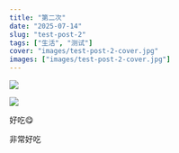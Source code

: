 ```yaml
---
title: "第二次"
date: "2025-07-14"
slug: "test-post-2"
tags: ["生活", "测试"]
cover: "images/test-post-2-cover.jpg"
images: ["images/test-post-2-cover.jpg"]
---
```

![](https://prod-files-secure.s3.us-west-2.amazonaws.com/112d0858-5090-4d34-a606-b75eb8d65fd2/112c6e9b-125a-4f71-a602-843170407767/1000201066.png?X-Amz-Algorithm=AWS4-HMAC-SHA256&X-Amz-Content-Sha256=UNSIGNED-PAYLOAD&X-Amz-Credential=ASIAZI2LB46667ZRXDEF%2F20250724%2Fus-west-2%2Fs3%2Faws4_request&X-Amz-Date=20250724T164252Z&X-Amz-Expires=3600&X-Amz-Security-Token=IQoJb3JpZ2luX2VjEAkaCXVzLXdlc3QtMiJHMEUCIQDlcuGkKWZBUTgc69kPmHWuY23EaCZ8TwXRMrna408giwIgNYX73AtcmiWD0%2FdD6cb4jRsluUKpPA%2FNzjZIna5mDl8q%2FwMIMRAAGgw2Mzc0MjMxODM4MDUiDNBKFEOkP9FM5fB%2BIircA7stotkCXtRHYEhhgDNBYIuUmqCXNV5aM6HZgGMMNLdEJjxQhNL7TMsN8oU8PTqSVxa%2FDQrtEKGZqoE%2BYfGx42yNL3yDq2Wpzk6Ic1daJsWKqYTw2GxpL%2F%2B74V%2Bw4qVPM8qB7GT9dGi91JlrglzWJw0xOoyklG9VHktAOwQEwYZifnHbENvnUp9Io%2B9q9ugpk28LvxpSb0jRjPYNsx9Qpn9vJqVvxIYKUTzQpdb1qFHvXduJaT49gHHExPC0phd3rsJzO2iX4rTD4y2WGdn%2B0lGTUHDXArMyOnIvTLNeVAgIDSnXrhsFnx7wLJdZVvQhamwOQW2kbc%2B8MC8ZHMWmw9ktSBqnMvjcSs0NDFJlaLQ6OAiWYrE%2Fk7nIWmSGPZFNsxGG9hqbVLSazNNb6GWle%2FriDZWIg2MOR3CULH4dH2uOhOU1g8S0ffHJpEWA3m0ecOixgVhASTwkY4c4wV5302J%2BqZfJW0exhaXKRm0oXkeq5ovRcwWLfap34ED%2B4kPQQwyhxFLrizjEnucqGIrRBg5SEzUm20YmwFKSqylT%2ByTTteca%2BdLrmJJHcvwgzxCZY2dVTSmQQIQhxlQKdnSYFgFk7WA6b2KjlaMu8mKfdpW%2BRq%2Bh6gUlAfnAIF%2FQMNO7icQGOqUBXv8ChO1Qy5VYzWs10c4HkvT5akPJtER7DQv%2Bzg6kcgETdmvZ5aGWeBEAEX03gG%2F3UE9oIYG1wBm%2BJM4dwyiS7eJVFkhzNSddAitztjX9oAMbFt0lySlsf4H1lD0UqISUu1hUccEvRo6NKF8CT3TEhRW0BFHoyD%2BhSV%2FEFlKPNF1%2FR9KjfLhP5Ji6d4MfwEfIUd86YJUP9b4rzrpr76dJUJimgZ%2BE&X-Amz-Signature=a509ebb61527fafd1708b8a7e774b0788bfdbd93c527b74800a49e4f7712a6b3&X-Amz-SignedHeaders=host&x-amz-checksum-mode=ENABLED&x-id=GetObject)


![](https://prod-files-secure.s3.us-west-2.amazonaws.com/112d0858-5090-4d34-a606-b75eb8d65fd2/ed0ded8d-aaa6-4918-a222-3cffc3f3330b/1000201056.png?X-Amz-Algorithm=AWS4-HMAC-SHA256&X-Amz-Content-Sha256=UNSIGNED-PAYLOAD&X-Amz-Credential=ASIAZI2LB46667ZRXDEF%2F20250724%2Fus-west-2%2Fs3%2Faws4_request&X-Amz-Date=20250724T164252Z&X-Amz-Expires=3600&X-Amz-Security-Token=IQoJb3JpZ2luX2VjEAkaCXVzLXdlc3QtMiJHMEUCIQDlcuGkKWZBUTgc69kPmHWuY23EaCZ8TwXRMrna408giwIgNYX73AtcmiWD0%2FdD6cb4jRsluUKpPA%2FNzjZIna5mDl8q%2FwMIMRAAGgw2Mzc0MjMxODM4MDUiDNBKFEOkP9FM5fB%2BIircA7stotkCXtRHYEhhgDNBYIuUmqCXNV5aM6HZgGMMNLdEJjxQhNL7TMsN8oU8PTqSVxa%2FDQrtEKGZqoE%2BYfGx42yNL3yDq2Wpzk6Ic1daJsWKqYTw2GxpL%2F%2B74V%2Bw4qVPM8qB7GT9dGi91JlrglzWJw0xOoyklG9VHktAOwQEwYZifnHbENvnUp9Io%2B9q9ugpk28LvxpSb0jRjPYNsx9Qpn9vJqVvxIYKUTzQpdb1qFHvXduJaT49gHHExPC0phd3rsJzO2iX4rTD4y2WGdn%2B0lGTUHDXArMyOnIvTLNeVAgIDSnXrhsFnx7wLJdZVvQhamwOQW2kbc%2B8MC8ZHMWmw9ktSBqnMvjcSs0NDFJlaLQ6OAiWYrE%2Fk7nIWmSGPZFNsxGG9hqbVLSazNNb6GWle%2FriDZWIg2MOR3CULH4dH2uOhOU1g8S0ffHJpEWA3m0ecOixgVhASTwkY4c4wV5302J%2BqZfJW0exhaXKRm0oXkeq5ovRcwWLfap34ED%2B4kPQQwyhxFLrizjEnucqGIrRBg5SEzUm20YmwFKSqylT%2ByTTteca%2BdLrmJJHcvwgzxCZY2dVTSmQQIQhxlQKdnSYFgFk7WA6b2KjlaMu8mKfdpW%2BRq%2Bh6gUlAfnAIF%2FQMNO7icQGOqUBXv8ChO1Qy5VYzWs10c4HkvT5akPJtER7DQv%2Bzg6kcgETdmvZ5aGWeBEAEX03gG%2F3UE9oIYG1wBm%2BJM4dwyiS7eJVFkhzNSddAitztjX9oAMbFt0lySlsf4H1lD0UqISUu1hUccEvRo6NKF8CT3TEhRW0BFHoyD%2BhSV%2FEFlKPNF1%2FR9KjfLhP5Ji6d4MfwEfIUd86YJUP9b4rzrpr76dJUJimgZ%2BE&X-Amz-Signature=4874f648f0a4438a44efcc9a26206ce97a4db36f4a0d2cba8c6ca3e50a2b1346&X-Amz-SignedHeaders=host&x-amz-checksum-mode=ENABLED&x-id=GetObject)


好吃😋


非常好吃

